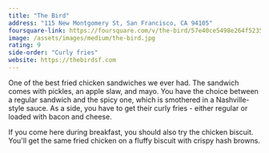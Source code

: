 ```yaml
---
title: "The Bird"
address: "115 New Montgomery St, San Francisco, CA 94105"
foursquare-link: https://foursquare.com/v/the-bird/57e40ce5498e264f523536d8
image: /assets/images/medium/the-bird.jpg
rating: 9
side-order: "Curly fries"
website: https://thebirdsf.com
---
```


One of the best fried chicken sandwiches we ever had. The sandwich comes with pickles, an apple slaw, and mayo. You have
the choice between a regular sandwich and the spicy one, which is smothered in a Nashville-style sauce. As a side, you
have to get their curly fries - either regular or loaded with bacon and cheese.

If you come here during breakfast, you should also try the chicken biscuit. You'll get the same fried chicken on a
fluffy biscuit with crispy hash browns.
